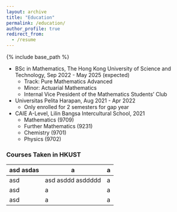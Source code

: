 ```yaml
---
layout: archive
title: "Education"
permalink: /education/
author_profile: true
redirect_from:
  - /resume
---
```


{% include base_path %}


* BSc in Mathematics, The Hong Kong University of Science and Technology, Sep 2022 - May 2025 (expected)
  * Track: Pure Mathematics Advanced
  * Minor: Actuarial Mathematics
  * Internal Vice President of the Mathematics Students’ Club
* Universitas Pelita Harapan, Aug 2021 - Apr 2022
  * Only enrolled for 2 semesters for gap year 
* CAIE A-Level, Lilin Bangsa Intercultural School, 2021
  * Mathematics (9709)
  * Further Mathematics (9231)
  * Chemistry (9701)
  * Physics (9702)

### Courses Taken in HKUST

| asd asdas | a                 | a |
|-----------|-------------------|---|
| asd       | asd asddd asddddd | a |
| asd       | a                 | a |
| asd       | a                 | a |

